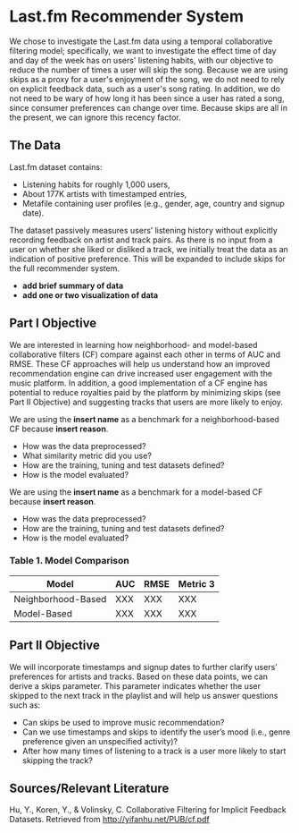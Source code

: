 # Last.fm Recommender System

We chose to investigate the Last.fm data using a temporal collaborative filtering model; specifically, we want to investigate the effect time of day and day of the week has on users' listening habits, with our objective to reduce the number of times a user will skip the song. Because we are using skips as a proxy for a user's enjoyment of the song, we do not need to rely on explicit feedback data, such as a user's song rating. In addition, we do not need to be wary of how long it has been since a user has rated a song, since consumer preferences can change over time. Because skips are all in the present, we can ignore this recency factor.

## The Data

Last.fm dataset contains:
* Listening habits for roughly 1,000 users,
* About 177K artists with timestamped entries,
* Metafile containing user profiles (e.g., gender, age, country and signup date).
 
The dataset passively measures users’ listening history without explicitly recording feedback on artist and track pairs.  As there is no input from a user on whether she liked or disliked a track, we initially treat the data as an indication of positive preference. This will be expanded to include skips for the full recommender system.

- **add brief summary of data**
- **add one or two visualization of data**

## Part I Objective
We are interested in learning how neighborhood- and model-based collaborative filters (CF) compare against each other in terms of AUC and RMSE.  These CF approaches will help us understand how an improved recommendation engine can drive increased user engagement with the music platform.  In addition, a good implementation of a CF engine has potential to reduce royalties paid by the platform by minimizing skips (see Part II Objective) and suggesting tracks that users are more likely to enjoy.

We are using the **insert name** as a benchmark for a neighborhood-based CF because **insert reason**.
* How was the data preprocessed?
* What similarity metric did you use?
* How are the training, tuning and test datasets defined?
* How is the model evaluated?

We are using the **insert name** as a benchmark for a model-based CF because **insert reason**.
* How was the data preprocessed?
* How are the training, tuning and test datasets defined?
* How is the model evaluated?

### Table 1. Model Comparison
Model | AUC | RMSE | Metric 3
--- | --- | --- | ---
Neighborhood-Based | XXX | XXX | XXX
Model-Based | XXX | XXX | XXX


## Part II Objective
We will incorporate timestamps and signup dates to further clarify users’ preferences for artists and tracks.  Based on these data points, we can derive a skips parameter.  This parameter indicates whether the user skipped to the next track in the playlist and will help us answer questions such as:
* Can skips be used to improve music recommendation?
* Can we use timestamps and skips to identify the user’s mood (i.e., genre preference given an unspecified activity)?
* After how many times of listening to a track is a user more likely to start skipping the track?
 
 
## Sources/Relevant Literature
 
Hu, Y., Koren, Y., & Volinsky, C. Collaborative Filtering for Implicit Feedback Datasets. Retrieved from http://yifanhu.net/PUB/cf.pdf
